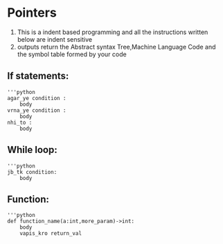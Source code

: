 # Pointers
1. This is a indent based programming and all the instructions written below are indent sensitive
2. outputs return the Abstract syntax Tree,Machine Language Code and the symbol table formed by your code  

## If statements:
    '''python
    agar_ye condition :
        body
    vrna_ye condition :
        body
    nhi_to :
        body

## While loop:
    '''python
    jb_tk condition:
        body

## Function:
    '''python
    def function_name(a:int,more_param)->int:
        body
        vapis_kro return_val




    
